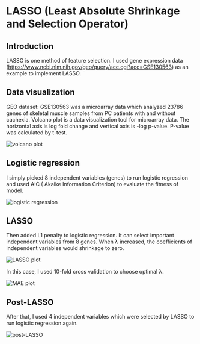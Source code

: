# LASSO (Least Absolute Shrinkage and Selection Operator)

## Introduction

LASSO is one method of feature selection. I used gene expression data (https://www.ncbi.nlm.nih.gov/geo/query/acc.cgi?acc=GSE130563) as an example to implement LASSO.

## Data visualization

GEO dataset: GSE130563 was a microarray data which analyzed 23786 genes of skeletal muscle samples from PC patients with and without cachexia. Volcano plot is a data visualization tool for microarray data. The horizontal axis is log fold change and vertical axis is -log p-value. P-value was calculated by t-test.

![volcano plot](https://user-images.githubusercontent.com/80352910/140676210-5211e0c7-bfb6-40ff-94f0-63abd70c72ed.png)

## Logistic regression

I simply picked 8 independent variables (genes) to run logistic regression and used AIC ( Akaike Information Criterion) to evaluate the fitness of model.

![logistic regression](https://user-images.githubusercontent.com/80352910/141036895-da7e82a9-1c0c-433b-b6f3-dee7162aee9a.PNG)

## LASSO

Then added L1 penalty to logistic regression. It can select important independent variables from 8 genes. When λ increased, the coefficients of independent variables would shrinkage to zero.

![LASSO plot](https://user-images.githubusercontent.com/80352910/140690682-c1e770c7-fccc-4428-864f-f443d1e5fe24.png)

In this case, I used 10-fold cross validation to choose optimal λ.

![MAE plot](https://user-images.githubusercontent.com/80352910/140690674-d9e2d699-6f41-40b2-8b83-d0491700fca1.png)

## Post-LASSO

After that, I used 4 independent variables which were selected by LASSO to run logistic regression again. 

![post-LASSO](https://user-images.githubusercontent.com/80352910/141037921-ff84e56c-6a0b-47c9-8e97-83e568f53cd2.PNG)

